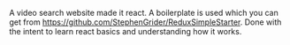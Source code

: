 A video search website made it react. A boilerplate is used which you can get from
https://github.com/StephenGrider/ReduxSimpleStarter. Done with the intent to learn react
basics and understanding how it works.